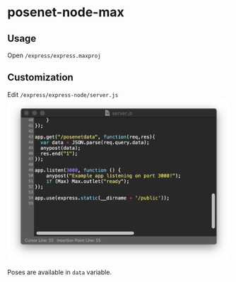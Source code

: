 # posenet-node-max

## Usage
Open `/express/express.maxproj`


## Customization
Edit `/express/express-node/server.js`
<img src='code.png'>

Poses are available in `data` variable.

